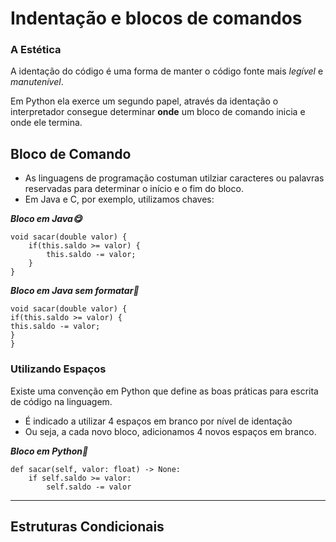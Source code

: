 # Indentação e blocos de comandos

### A Estética
A identação do código é uma forma de manter o código fonte mais *legível* e *manutenível*.

Em Python ela exerce um segundo papel, através da identação o interpretador consegue determinar **onde** um bloco de comando inicia e onde ele termina.

## Bloco de Comando
- As linguagens de programação costuman utilziar caracteres ou palavras reservadas para determinar o início e o fim do bloco.
- Em Java e C, por exemplo, utilizamos chaves:

***Bloco em Java😋***
```
void sacar(double valor) {
    if(this.saldo >= valor) {
        this.saldo -= valor;
    }
}
```
***Bloco em Java sem formatar🤮***
```
void sacar(double valor) {
if(this.saldo >= valor) {
this.saldo -= valor;
}
}
```

### Utilizando Espaços
Existe uma convenção em Python que define as boas práticas para escrita de código na linguagem.
 - É indicado a utilizar 4 espaços em branco por nível de identação
 - Ou seja, a cada novo bloco, adicionamos 4 novos espaços em branco.

 ***Bloco em Python🐍***
```
def sacar(self, valor: float) -> None:
    if self.saldo >= valor:
        self.saldo -= valor
```

<hr>

## Estruturas Condicionais

